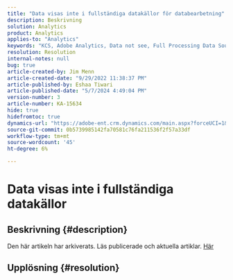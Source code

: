 ```yaml
---
title: "Data visas inte i fullständiga datakällor för databearbetning"
description: Beskrivning
solution: Analytics
product: Analytics
applies-to: "Analytics"
keywords: "KCS, Adobe Analytics, Data not see, Full Processing Data Sources, best practices"
resolution: Resolution
internal-notes: null
bug: true
article-created-by: Jim Menn
article-created-date: "9/29/2022 11:38:37 PM"
article-published-by: Eshaa Tiwari
article-published-date: "5/7/2024 4:49:04 PM"
version-number: 3
article-number: KA-15634
hide: true
hidefromtoc: true
dynamics-url: "https://adobe-ent.crm.dynamics.com/main.aspx?forceUCI=1&pagetype=entityrecord&etn=knowledgearticle&id=16d995d4-4f40-ed11-9db1-0022480866ad"
source-git-commit: 0b5739985142fa70581c76fa211536f2f57a33df
workflow-type: tm+mt
source-wordcount: '45'
ht-degree: 6%

---
```


# Data visas inte i fullständiga datakällor

## Beskrivning {#description}

Den här artikeln har arkiverats. Läs publicerade och aktuella artiklar. [Här](https://experienceleague.adobe.com/search.html#sort=relevancy)

## Upplösning {#resolution}

